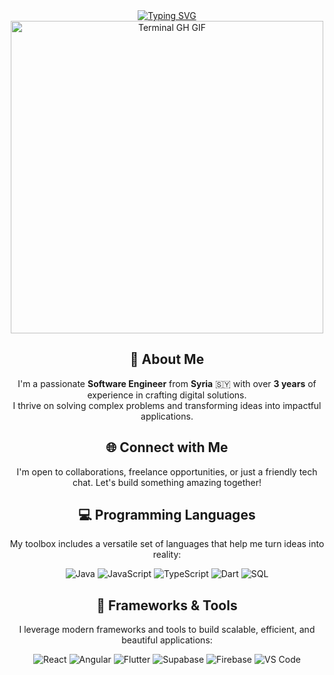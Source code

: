 <!-- 🧠 Typing Header -->
<div align="center">
  <a href="https://git.io/typing-svg">
    <img src="https://readme-typing-svg.herokuapp.com?font=Fira+Code&size=40&duration=4000&pause=500&color=000000&center=true&vCenter=true&width=440&lines=I'm+Omar+Dorbaa;This+is..;..my+Github.." alt="Typing SVG" />
  </a>
  <br/>
  <img src="termina-gh.gif" alt="Terminal GH GIF" width="500"/>
</div>

<!-- 🚀 About Me -->
<div align="center">
  <h2>🚀 About Me</h2>
  <p>
    I'm a passionate <strong>Software Engineer</strong> from <strong>Syria</strong> 🇸🇾 with over <strong>3 years</strong> of experience in crafting digital solutions.<br/>
    I thrive on solving complex problems and transforming ideas into impactful applications.
  </p>
</div>

<!-- 🌐 Connect with Me -->
<div align="center">
  <h2>🌐 Connect with Me</h2>
  <p>
    I'm open to collaborations, freelance opportunities, or just a friendly tech chat. Let's build something amazing together!
  </p>
</div>

<!-- 💻 Programming Languages -->
<div align="center">
  <h2>💻 Programming Languages</h2>
  <p>
    My toolbox includes a versatile set of languages that help me turn ideas into reality:
  </p>
  <div>
    <img src="https://img.shields.io/badge/Java-007396?style=for-the-badge&logo=java&logoColor=white" alt="Java" />
    <img src="https://img.shields.io/badge/JavaScript-F7DF1E?style=for-the-badge&logo=javascript&logoColor=black" alt="JavaScript"/>
    <img src="https://img.shields.io/badge/TypeScript-3178C6?style=for-the-badge&logo=typescript&logoColor=white" alt="TypeScript"/>
    <img src="https://img.shields.io/badge/Dart-0175C2?style=for-the-badge&logo=dart&logoColor=white" alt="Dart"/>
    <img src="https://img.shields.io/badge/SQL-003B57?style=for-the-badge&logo=mysql&logoColor=white" alt="SQL"/>
  </div>
</div>

<!-- 🔧 Frameworks & Tools -->
<div align="center">
  <h2>🔧 Frameworks & Tools</h2>
  <p>
    I leverage modern frameworks and tools to build scalable, efficient, and beautiful applications:
  </p>
  <div>
    <img src="https://img.shields.io/badge/React-20232A?style=for-the-badge&logo=react&logoColor=61DAFB" alt="React"/>
    <img src="https://img.shields.io/badge/Angular-DD0031?style=for-the-badge&logo=angular&logoColor=white" alt="Angular"/>
    <img src="https://img.shields.io/badge/Flutter-02569B?style=for-the-badge&logo=flutter&logoColor=white" alt="Flutter"/>
    <img src="https://img.shields.io/badge/Supabase-3ECF8E?style=for-the-badge&logo=supabase&logoColor=white" alt="Supabase"/>
    <img src="https://img.shields.io/badge/Firebase-FFCA28?style=for-the-badge&logo=firebase&logoColor=white" alt="Firebase"/>
    <img src="https://img.shields.io/badge/VS%20Code-007ACC?style=for-the-badge&logo=visualstudiocode&logoColor=white" alt="VS Code"/>
  </div>
</div>
